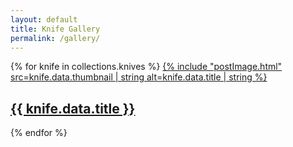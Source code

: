 ```yaml
---
layout: default
title: Knife Gallery
permalink: /gallery/
---
```


<div class="knife-grid">
  {% for knife in collections.knives %}
    <a href="{{ knife.url }}" class="knife-thumbnail">
      {% include "postImage.html" 
        src=knife.data.thumbnail | string
        alt=knife.data.title | string
      %}
      <h2>{{ knife.data.title }}</h2>
    </a>
  {% endfor %}
</div>